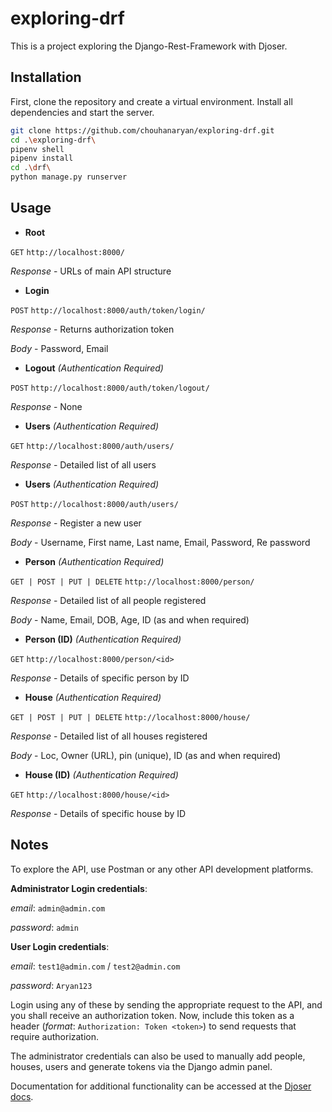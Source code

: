 # exploring-drf

This is a project exploring the Django-Rest-Framework with Djoser.

## Installation

First, clone the repository and create a virtual environment. Install all dependencies and start the server.

```bash
git clone https://github.com/chouhanaryan/exploring-drf.git
cd .\exploring-drf\
pipenv shell
pipenv install
cd .\drf\
python manage.py runserver
```

## Usage

- **Root**

```GET``` ```http://localhost:8000/```

_Response_ - URLs of main API structure

- **Login**

```POST``` ```http://localhost:8000/auth/token/login/```

_Response_ - Returns authorization token

_Body_ - Password, Email

- **Logout** _(Authentication Required)_

```POST``` ```http://localhost:8000/auth/token/logout/```

_Response_ - None

- **Users** _(Authentication Required)_

```GET``` ```http://localhost:8000/auth/users/```

_Response_ - Detailed list of all users

- **Users** _(Authentication Required)_

```POST``` ```http://localhost:8000/auth/users/```

_Response_ - Register a new user

_Body_ - Username, First name, Last name, Email, Password, Re password

- **Person** _(Authentication Required)_

```GET | POST | PUT | DELETE``` ```http://localhost:8000/person/```

_Response_ - Detailed list of all people registered

_Body_ - Name, Email, DOB, Age, ID (as and when required)

- **Person (ID)** _(Authentication Required)_

```GET``` ```http://localhost:8000/person/<id>```

_Response_ - Details of specific person by ID

- **House** _(Authentication Required)_

```GET | POST | PUT | DELETE``` ```http://localhost:8000/house/```

_Response_ - Detailed list of all houses registered

_Body_ - Loc, Owner (URL), pin (unique), ID (as and when required)

- **House (ID)** _(Authentication Required)_

```GET``` ```http://localhost:8000/house/<id>```

_Response_ - Details of specific house by ID

## Notes

To explore the API, use Postman or any other API development platforms.

**Administrator Login credentials**: 

_email_: ```admin@admin.com```

_password_: ```admin```

**User Login credentials**: 

_email_: ```test1@admin.com``` / ```test2@admin.com```

_password_: ```Aryan123```

Login using any of these by sending the appropriate request to the API, and you shall receive an authorization token. Now, include this token as a header (_format_: ```Authorization: Token <token>```) to send requests that require authorization.

The administrator credentials can also be used to manually add people, houses, users and generate tokens via the Django admin panel.

Documentation for additional functionality can be accessed at the [Djoser docs](https://djoser.readthedocs.io/en/latest/).
